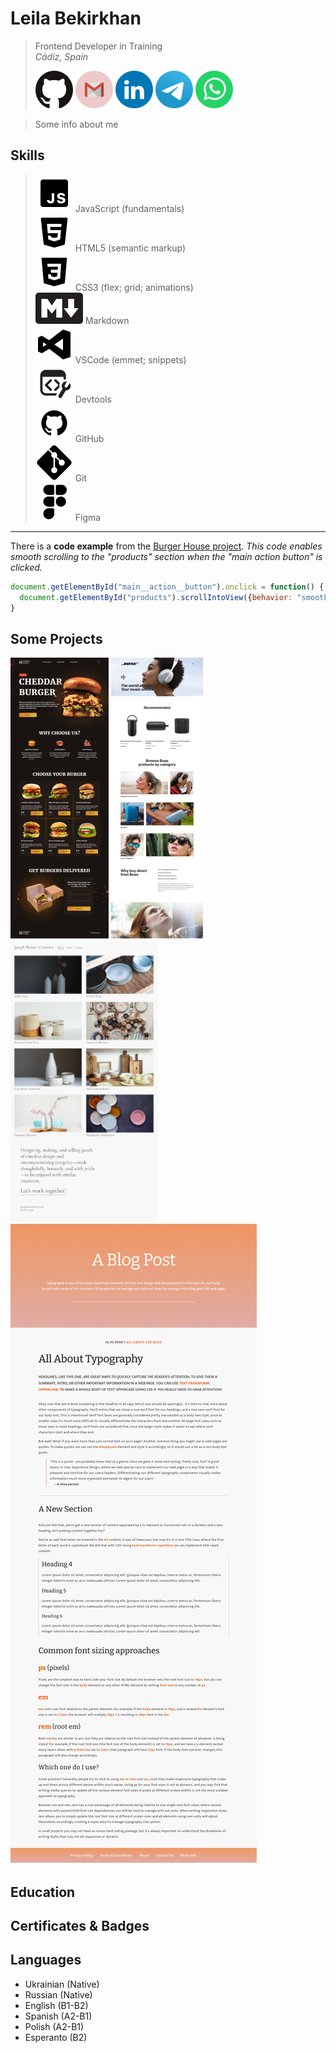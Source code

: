 # Leila Bekirkhan
>Frontend Developer in Training  
>*Cádiz, Spain*
>
> [![GitHub account](./src/img/social-icons/github.svg)](https://github.com/leila-bekirkhan/ "Go to GitHub") [![Email address](./src/img/social-icons/gmail.svg)](mailto:bekirkhan@gmail.com "Send an email") [![Linkedin account](./src/img/social-icons/linkedin.svg)](https://www.linkedin.com/in/leila-bekirkhan/ "Go to Linkedin") [![Telegram](./src/img/social-icons/telegram.svg)](https://t.me/l_bekirkhan/ "Send a message on Telegram") [![WhatsApp](./src/img/social-icons/whatsapp.svg)](https://wa.me/1234567890/ "Send a message on WhatsApp")

> Some info about me

## Skills
> ![JavaScript Icon](./src/img/skills-icons/javascript.svg) JavaScript (fundamentals)  
> ![HTML Icon](./src/img/skills-icons/html.svg) HTML5 (semantic markup)  
> ![CSS Icon](./src/img/skills-icons/css.svg) CSS3 (flex; grid; animations)  
> ![Markdown Icon](./src/img/skills-icons/markdown.svg) Markdown  
> ![VSCode Icon](./src/img/skills-icons/vscode.svg) VSCode (emmet; snippets)  
> ![Devtools Icon](./src/img/skills-icons/devtools.svg) Devtools  
> ![GitHub Icon](./src/img/skills-icons/github.svg) GitHub  
> ![Git Icon](./src/img/skills-icons/git.svg) Git  
> ![Figma Icon](./src/img/skills-icons/figma.svg) Figma  
  
___
There is a **code example** from the [Burger House project](https://leila-bekirkhan-burger-house-landing.netlify.app/). _This code enables smooth scrolling to the "products" section when the "main action button" is clicked._
```javascript
document.getElementById("main__action__button").onclick = function() {
  document.getElementById("products").scrollIntoView({behavior: "smooth"});
}
```
## Some Projects
[![Burger House Landing Page](./src/img/project-preview/burger-house.png)](https://leila-bekirkhan-burger-house-landing.netlify.app/ "Click to open") [![Bose Landing Page](./src/img/project-preview/bose.png)](https://leila-bekirkhan-bose-landing.netlify.app// "Click to open") [![Joseph Shmoe Ceramics Portfolio](./src/img/project-preview/joseph-shmoe-ceramics.png)](https://leila-bekirkhan.github.io/HTML-CSS-projects/artist-portfolio-ceramics/ "Click to open") [![Blog Post Typography](./src/img/project-preview/blog-post-typography.png)](https://leila-bekirkhan.github.io//HTML-CSS-projects/blog-post-typography/ "Click to open")

## Education

## Certificates & Badges

## Languages
* Ukrainian (Native)
* Russian (Native)
* English (B1-B2)
* Spanish (A2-B1)
* Polish (A2-B1)
* Esperanto (B2)
